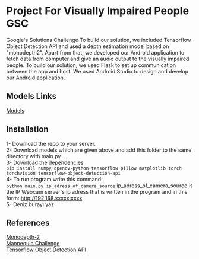 # Project For Visually Impaired People GSC
Google's Solutions Challenge
To build our solution, we included Tensorflow Object Detection API and used a depth estimation model based on "monodepth2". Apart from that, we developed our Android application to fetch data from computer and give an audio output to the visually impaired people. To build our solution, we used Flask to set up communication between the app and host. We used Android Studio to design and develop our Android application.

## Models Links
[Models](https://drive.google.com/open?id=1Q28giepDWvGJzW1IDZaEVDbYSUW-z7Aw)

## Installation
1- Download the repo to your server.  
2- Download models which are given above and add this folder to the same directory with main.py .  
3- Download the dependencies  
`pip install numpy opencv-python tensorflow pillow matplotlib torch torchvision tensorflow-object-detection-api`  
4- To run program write this command:  
`python main.py ip_adress_of_camera_source` 
ip_adress_of_camera_source is the IP Webcam server's ip adress that is written in the program and in this form: http://192.168.xxxxx:xxxx   
5- Deniz burayı yaz
## References
[Monodepth-2](https://github.com/nianticlabs/monodepth2)   
[Mannequin Challenge](https://github.com/google/mannequinchallenge)  
[Tensorflow Object Detection API](https://github.com/tensorflow/models/tree/master/research/object_detection)
